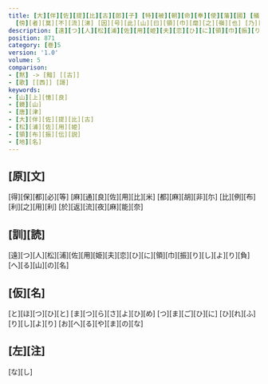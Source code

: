 ```yaml
---
title: [大][伴][佐][提][比][古][郎][子] [特][被][朝][命][奉][使][藩][國] [艤][棹][言][歸] [稍][赴][蒼][波] [妾][也][松][浦][[佐][用][嬪][面]] [嗟][此][別][易] [歎][彼][會][難] [即][登][高][山][之][嶺] [遥][望][離][去][之][船] [悵][然][断][肝]<[黯]>[然][銷][魂] [遂][脱][領][巾][麾][之]
  [傍][者][莫][不][流][涕] [因][号][此][山][曰][領][巾][麾][之][嶺][也] [乃][作][歌][曰]
description: [遠][つ][人][松][浦][佐][用][姫][夫][恋][ひ][に][領][巾][振][り][し][よ][り][負][へ][る][山][の][名]
position: 871
category: [巻]5
version: '1.0'
volume: 5
comparison:
- [黙] -> [黯] [[古]]
- [歌] [[西]] [謌]
keywords:
- [山][上][憶][良]
- [鏡][山]
- [唐][津]
- [大][伴][佐][提][比][古]
- [松][浦][佐][用][姫]
- [領][布][振][伝][説]
- [地][名]
---
```


## [原][文]

[得][保][都][必][等] [麻][通][良][佐][用][比][米] [都][麻][胡][非][尓] [比][例][布][利][之][用][利] [於][返][流][夜][麻][能][奈]

## [訓][読]

[遠][つ][人][松][浦][佐][用][姫][夫][恋][ひ][に][領][巾][振][り][し][よ][り][負][へ][る][山][の][名]

## [仮][名]

[と][ほ][つ][ひ][と] [ま][つ][ら][さ][よ][ひ][め] [つ][ま][ご][ひ][に] [ひ][れ][ふ][り][し][よ][り] [お][へ][る][や][ま][の][な]

## [左][注]

[な][し]
